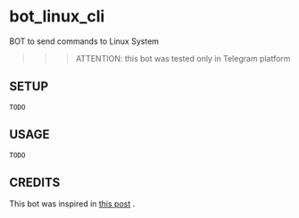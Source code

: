 # bot_linux_cli

BOT to send commands to Linux System

>>> ATTENTION: this bot was tested only in Telegram platform

## SETUP

`TODO`

## USAGE

`TODO`

## CREDITS

This bot was inspired in [this post](https://www.hackster.io/Salman_faris_vp/telegram-bot-with-raspberry-pi-f373da) .
